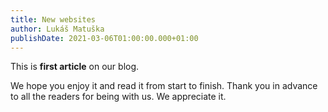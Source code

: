 ```yaml
---
title: New websites
author: Lukáš Matuška
publishDate: 2021-03-06T01:00:00.000+01:00
---
```


This is  **first article** on our blog.

<!--more-->

We hope you enjoy it and read it from start to finish. Thank you in advance to all the readers for being with us. We appreciate it.
